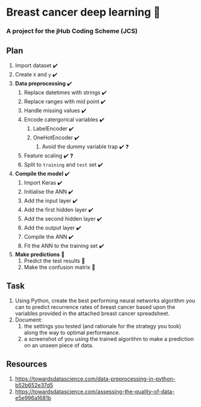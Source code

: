 # Breast cancer deep learning :snake:

### A project for the jHub Coding Scheme (JCS)

## Plan

1. Import dataset :heavy_check_mark:
1. Create `X` and `y` :heavy_check_mark:
1. **Data preprocessing** :heavy_check_mark:
	1. Replace datetimes with strings :heavy_check_mark:
	1. Replace ranges with mid point :heavy_check_mark:
	1. Handle missing values :heavy_check_mark:
	1. Encode catergorical variables :heavy_check_mark:
		1. LabelEncoder :heavy_check_mark:
		1. OneHotEncoder :heavy_check_mark:
			1. Avoid the dummy variable trap :heavy_check_mark: :question:
	1. Feature scaling :heavy_check_mark: :question:
	1. Split to `training` and `test` set :heavy_check_mark:
1. **Compile the model** :heavy_check_mark:
	1. Import Keras :heavy_check_mark:
	1. Initialise the ANN :heavy_check_mark:
	1. Add the input layer :heavy_check_mark:
	1. Add the first hidden layer :heavy_check_mark:
	1. Add the second hidden layer :heavy_check_mark:
	1. Add the output layer :heavy_check_mark:
	1. Compile the ANN :heavy_check_mark:
	1. Fit the ANN to the training set :heavy_check_mark:
1. **Make predictions** :large_orange_diamond:
	1. Predict the test results :large_orange_diamond: 
	1. Make the confusion matrix :large_orange_diamond: 

## Task

1. Using Python, create the best performing neural networks algorithm you can to predict recurrence rates of breast cancer based upon the variables provided in the attached breast cancer spreadsheet.
1. Document:
	1. the settings you tested (and rationale for the strategy you took) along the way to optimal performance.
	1. a screenshot of you using the trained algorithm to make a prediction on an unseen piece of data.

## Resources

1. https://towardsdatascience.com/data-preprocessing-in-python-b52b652e37d5
1. https://towardsdatascience.com/assessing-the-quality-of-data-e5e996a1681b
